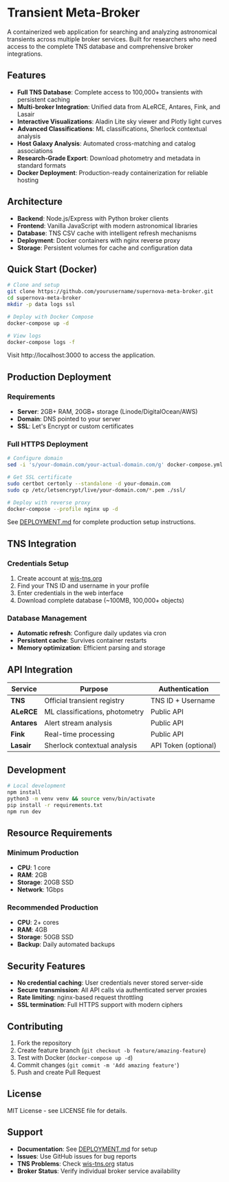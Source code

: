 # Transient Meta-Broker

A containerized web application for searching and analyzing astronomical transients across multiple broker services. Built for researchers who need access to the complete TNS database and comprehensive broker integrations.

## Features

- **Full TNS Database**: Complete access to 100,000+ transients with persistent caching
- **Multi-broker Integration**: Unified data from ALeRCE, Antares, Fink, and Lasair
- **Interactive Visualizations**: Aladin Lite sky viewer and Plotly light curves  
- **Advanced Classifications**: ML classifications, Sherlock contextual analysis
- **Host Galaxy Analysis**: Automated cross-matching and catalog associations
- **Research-Grade Export**: Download photometry and metadata in standard formats
- **Docker Deployment**: Production-ready containerization for reliable hosting

## Architecture

- **Backend**: Node.js/Express with Python broker clients
- **Frontend**: Vanilla JavaScript with modern astronomical libraries
- **Database**: TNS CSV cache with intelligent refresh mechanisms
- **Deployment**: Docker containers with nginx reverse proxy
- **Storage**: Persistent volumes for cache and configuration data

## Quick Start (Docker)

```bash
# Clone and setup
git clone https://github.com/yourusername/supernova-meta-broker.git
cd supernova-meta-broker
mkdir -p data logs ssl

# Deploy with Docker Compose
docker-compose up -d

# View logs
docker-compose logs -f
```

Visit http://localhost:3000 to access the application.

## Production Deployment

### Requirements
- **Server**: 2GB+ RAM, 20GB+ storage (Linode/DigitalOcean/AWS)
- **Domain**: DNS pointed to your server
- **SSL**: Let's Encrypt or custom certificates

### Full HTTPS Deployment
```bash
# Configure domain
sed -i 's/your-domain.com/your-actual-domain.com/g' docker-compose.yml nginx.conf

# Get SSL certificate
sudo certbot certonly --standalone -d your-domain.com
sudo cp /etc/letsencrypt/live/your-domain.com/*.pem ./ssl/

# Deploy with reverse proxy
docker-compose --profile nginx up -d
```

See [DEPLOYMENT.md](DEPLOYMENT.md) for complete production setup instructions.

## TNS Integration

### Credentials Setup
1. Create account at [wis-tns.org](https://www.wis-tns.org/)
2. Find your TNS ID and username in your profile
3. Enter credentials in the web interface
4. Download complete database (~100MB, 100,000+ objects)

### Database Management
- **Automatic refresh**: Configure daily updates via cron
- **Persistent cache**: Survives container restarts
- **Memory optimization**: Efficient parsing and storage

## API Integration

| Service | Purpose | Authentication |
|---------|---------|---------------|
| **TNS** | Official transient registry | TNS ID + Username |
| **ALeRCE** | ML classifications, photometry | Public API |
| **Antares** | Alert stream analysis | Public API |
| **Fink** | Real-time processing | Public API |
| **Lasair** | Sherlock contextual analysis | API Token (optional) |

## Development

```bash
# Local development
npm install
python3 -m venv venv && source venv/bin/activate
pip install -r requirements.txt
npm run dev
```

## Resource Requirements

### Minimum Production
- **CPU**: 1 core
- **RAM**: 2GB  
- **Storage**: 20GB SSD
- **Network**: 1Gbps

### Recommended Production  
- **CPU**: 2+ cores
- **RAM**: 4GB
- **Storage**: 50GB SSD
- **Backup**: Daily automated backups

## Security Features

- **No credential caching**: User credentials never stored server-side
- **Secure transmission**: All API calls via authenticated server proxies
- **Rate limiting**: nginx-based request throttling
- **SSL termination**: Full HTTPS support with modern ciphers

## Contributing

1. Fork the repository
2. Create feature branch (`git checkout -b feature/amazing-feature`)
3. Test with Docker (`docker-compose up -d`)
4. Commit changes (`git commit -m 'Add amazing feature'`)
5. Push and create Pull Request

## License

MIT License - see LICENSE file for details.

## Support

- **Documentation**: See [DEPLOYMENT.md](DEPLOYMENT.md) for setup
- **Issues**: Use GitHub issues for bug reports
- **TNS Problems**: Check [wis-tns.org](https://www.wis-tns.org/) status
- **Broker Status**: Verify individual broker service availability
